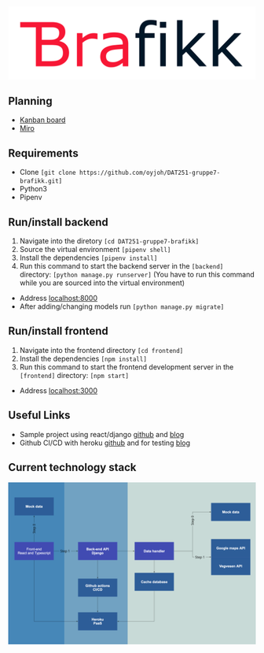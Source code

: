 ![brafikk](/assets/images/brafikk.png)

## Planning
- [Kanban board](https://github.com/oyjoh/DAT251-gruppe7-brafikk/projects/1)
- [Miro](https://miro.com/welcome/Ddp1pEl55pSpgQHEHqi676VSzTMRVSdOospUS44sKPiLzDjnuVT7OLJnaKSHkO2W)

## Requirements
* Clone  ```[git clone https://github.com/oyjoh/DAT251-gruppe7-brafikk.git]```
* Python3
* Pipenv

## Run/install backend
1. Navigate into the diretory ```[cd DAT251-gruppe7-brafikk]```
2. Source the virtual environment ```[pipenv shell]```
3. Install the dependencies ```[pipenv install]```
4. Run this command to start the backend server in the ```[backend]``` directory: ```[python manage.py runserver]``` (You have to run this command while you are sourced into the virtual environment)
* Address [localhost:8000](http://localhost:8000)
* After adding/changing models run ```[python manage.py migrate]```

## Run/install frontend
1. Navigate into the frontend directory ```[cd frontend]```
2. Install the dependencies ```[npm install]```
3. Run this command to start the frontend development server in the ```[frontend]``` directory: ```[npm start]``` 
* Address [localhost:3000](http://localhost:3000)

## Useful Links
* Sample project using react/django [github](https://github.com/do-community/django-todo-react) and [blog](https://www.digitalocean.com/community/tutorials/build-a-to-do-application-using-django-and-react)
* Github CI/CD with heroku [github](https://github.com/marketplace/actions/heroku-django-deploy) and for testing [blog](https://hacksoft.io/github-actions-in-action-setting-up-django-and-postgres/)

## Current technology stack
![Stack](/assets/images/temp_stack.png)
